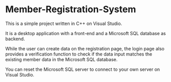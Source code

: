 # Member-Registration-System

This is a simple project written in C++ on Visual Studio.

It is a desktop application with a front-end and a Microsoft SQL database as backend. 

While the user can create data on the registration page, the login page also provides a verification function to check if the data input matches the existing member data in the Microsoft SQL database.

You can reset the Microsoft SQL server to connect to your own server on Visual Studio.
